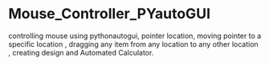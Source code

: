 # Mouse_Controller_PYautoGUI
controlling mouse using pythonautogui, pointer location, moving pointer to a specific location , dragging any item from any location to any other location , creating design and  Automated Calculator. 
